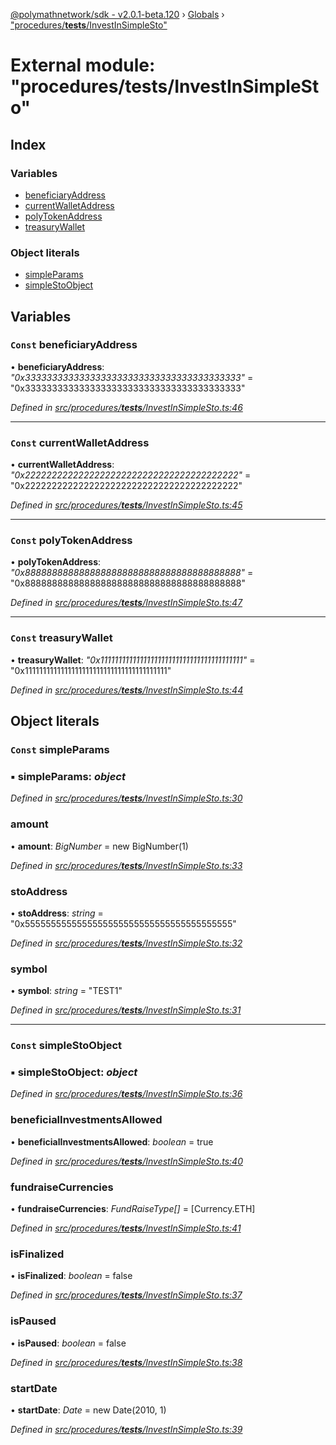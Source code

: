 [@polymathnetwork/sdk - v2.0.1-beta.120](../README.md) › [Globals](../globals.md) › ["procedures/**tests**/InvestInSimpleSto"](_procedures___tests___investinsimplesto_.md)

# External module: "procedures/**tests**/InvestInSimpleSto"

## Index

### Variables

- [beneficiaryAddress](_procedures___tests___investinsimplesto_.md#const-beneficiaryaddress)
- [currentWalletAddress](_procedures___tests___investinsimplesto_.md#const-currentwalletaddress)
- [polyTokenAddress](_procedures___tests___investinsimplesto_.md#const-polytokenaddress)
- [treasuryWallet](_procedures___tests___investinsimplesto_.md#const-treasurywallet)

### Object literals

- [simpleParams](_procedures___tests___investinsimplesto_.md#const-simpleparams)
- [simpleStoObject](_procedures___tests___investinsimplesto_.md#const-simplestoobject)

## Variables

### `Const` beneficiaryAddress

• **beneficiaryAddress**: _"0x3333333333333333333333333333333333333333"_ = "0x3333333333333333333333333333333333333333"

_Defined in [src/procedures/**tests**/InvestInSimpleSto.ts:46](https://github.com/PolymathNetwork/polymath-sdk/blob/1da5bc5/src/procedures/__tests__/InvestInSimpleSto.ts#L46)_

---

### `Const` currentWalletAddress

• **currentWalletAddress**: _"0x2222222222222222222222222222222222222222"_ = "0x2222222222222222222222222222222222222222"

_Defined in [src/procedures/**tests**/InvestInSimpleSto.ts:45](https://github.com/PolymathNetwork/polymath-sdk/blob/1da5bc5/src/procedures/__tests__/InvestInSimpleSto.ts#L45)_

---

### `Const` polyTokenAddress

• **polyTokenAddress**: _"0x8888888888888888888888888888888888888888"_ = "0x8888888888888888888888888888888888888888"

_Defined in [src/procedures/**tests**/InvestInSimpleSto.ts:47](https://github.com/PolymathNetwork/polymath-sdk/blob/1da5bc5/src/procedures/__tests__/InvestInSimpleSto.ts#L47)_

---

### `Const` treasuryWallet

• **treasuryWallet**: _"0x1111111111111111111111111111111111111111"_ = "0x1111111111111111111111111111111111111111"

_Defined in [src/procedures/**tests**/InvestInSimpleSto.ts:44](https://github.com/PolymathNetwork/polymath-sdk/blob/1da5bc5/src/procedures/__tests__/InvestInSimpleSto.ts#L44)_

## Object literals

### `Const` simpleParams

### ▪ **simpleParams**: _object_

_Defined in [src/procedures/**tests**/InvestInSimpleSto.ts:30](https://github.com/PolymathNetwork/polymath-sdk/blob/1da5bc5/src/procedures/__tests__/InvestInSimpleSto.ts#L30)_

### amount

• **amount**: _BigNumber_ = new BigNumber(1)

_Defined in [src/procedures/**tests**/InvestInSimpleSto.ts:33](https://github.com/PolymathNetwork/polymath-sdk/blob/1da5bc5/src/procedures/__tests__/InvestInSimpleSto.ts#L33)_

### stoAddress

• **stoAddress**: _string_ = "0x5555555555555555555555555555555555555555"

_Defined in [src/procedures/**tests**/InvestInSimpleSto.ts:32](https://github.com/PolymathNetwork/polymath-sdk/blob/1da5bc5/src/procedures/__tests__/InvestInSimpleSto.ts#L32)_

### symbol

• **symbol**: _string_ = "TEST1"

_Defined in [src/procedures/**tests**/InvestInSimpleSto.ts:31](https://github.com/PolymathNetwork/polymath-sdk/blob/1da5bc5/src/procedures/__tests__/InvestInSimpleSto.ts#L31)_

---

### `Const` simpleStoObject

### ▪ **simpleStoObject**: _object_

_Defined in [src/procedures/**tests**/InvestInSimpleSto.ts:36](https://github.com/PolymathNetwork/polymath-sdk/blob/1da5bc5/src/procedures/__tests__/InvestInSimpleSto.ts#L36)_

### beneficialInvestmentsAllowed

• **beneficialInvestmentsAllowed**: _boolean_ = true

_Defined in [src/procedures/**tests**/InvestInSimpleSto.ts:40](https://github.com/PolymathNetwork/polymath-sdk/blob/1da5bc5/src/procedures/__tests__/InvestInSimpleSto.ts#L40)_

### fundraiseCurrencies

• **fundraiseCurrencies**: _FundRaiseType[]_ = [Currency.ETH]

_Defined in [src/procedures/**tests**/InvestInSimpleSto.ts:41](https://github.com/PolymathNetwork/polymath-sdk/blob/1da5bc5/src/procedures/__tests__/InvestInSimpleSto.ts#L41)_

### isFinalized

• **isFinalized**: _boolean_ = false

_Defined in [src/procedures/**tests**/InvestInSimpleSto.ts:37](https://github.com/PolymathNetwork/polymath-sdk/blob/1da5bc5/src/procedures/__tests__/InvestInSimpleSto.ts#L37)_

### isPaused

• **isPaused**: _boolean_ = false

_Defined in [src/procedures/**tests**/InvestInSimpleSto.ts:38](https://github.com/PolymathNetwork/polymath-sdk/blob/1da5bc5/src/procedures/__tests__/InvestInSimpleSto.ts#L38)_

### startDate

• **startDate**: _Date_ = new Date(2010, 1)

_Defined in [src/procedures/**tests**/InvestInSimpleSto.ts:39](https://github.com/PolymathNetwork/polymath-sdk/blob/1da5bc5/src/procedures/__tests__/InvestInSimpleSto.ts#L39)_
